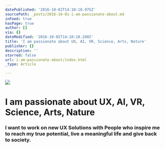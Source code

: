 ```yaml
---
datePublished: '2016-10-02T14:10:10.975Z'
sourcePath: _posts/2016-10-01-i-am-passionate-about.md
inFeed: true
hasPage: true
author: []
via: {}
dateModified: '2016-10-02T14:10:10.280Z'
title: 'I am passionate about UX, AI, VR, Science, Arts, Nature'
publisher: {}
description: ''
starred: false
url: i-am-passionate-about/index.html
_type: Article

---
```

![](https://the-grid-user-content.s3-us-west-2.amazonaws.com/945fd640-a7dc-4430-9184-09ed2eb293ef.gif)

# I am passionate about **UX, AI, VR, Science, Arts, Nature**

### I want to work on new UX Solutions with People who inspire me to reach my true potential, live a meaningful life and give back to society.